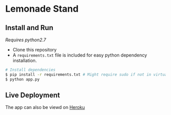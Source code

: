 Lemonade Stand
==============

Install and Run
---------------
*Requires python2.7*

* Clone this repository
* A `requirements.txt` file is included for easy python dependency installation.
    
```bash
# Install dependencies
$ pip install -r requirements.txt # Might require sudo if not in virtualenv
$ python app.py
```

Live Deployment
---------------
The app can also be viewd on [Heroku](https://lemonsinthebazaar.herokuapp.com)
